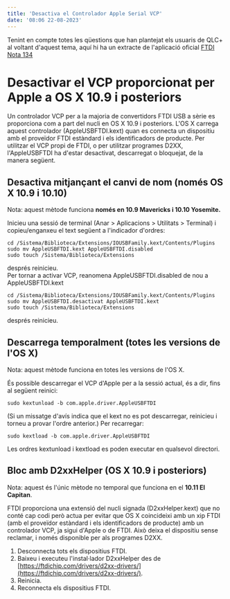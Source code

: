 ```yaml
---
title: 'Desactiva el Controlador Apple Serial VCP'
date: '08:06 22-08-2023'
---
```


Tenint en compte totes les qüestions que han plantejat els usuaris de QLC+ al voltant d'aquest tema, aquí hi ha un extracte de l'aplicació oficial [FTDI Nota 134](https://www.ftdichip.com/Support/Documents/AppNotes/AN_134_FTDI_Drivers_Installation_Guide_for_MAC_OSX.pdf)

Desactivar el VCP proporcionat per Apple a OS X 10.9 i posteriors
=======================================================

Un controlador VCP per a la majoria de convertidors FTDI USB a sèrie es proporciona com a part del nucli en OS X 10.9 i posteriors. L'OS X carrega aquest controlador (AppleUSBFTDI.kext) quan es connecta un dispositiu amb el proveïdor FTDI estàndard i els identificadors de producte. Per utilitzar el VCP propi de FTDI, o per utilitzar programes D2XX, l'AppleUSBFTDI ha d'estar desactivat, descarregat o bloquejat, de la manera següent.

Desactiva mitjançant el canvi de nom (només OS X 10.9 i 10.10)
----------------------------------------------

Nota: aquest mètode funciona **només en 10.9 Mavericks i 10.10 Yosemite.**

Inicieu una sessió de terminal (Anar > Aplicacions > Utilitats > Terminal) i copieu/enganxeu el text següent a l'indicador d'ordres:

```
cd /Sistema/Biblioteca/Extensions/IOUSBFamily.kext/Contents/Plugins
sudo mv AppleUSBFTDI.kext AppleUSBFTDI.disabled
sudo touch /Sistema/Biblioteca/Extensions
```

després reinicieu.  
Per tornar a activar VCP, reanomena AppleUSBFTDI.disabled de nou a AppleUSBFTDI.kext

```
cd /Sistema/Biblioteca/Extensions/IOUSBFamily.kext/Contents/Plugins
sudo mv AppleUSBFTDI.desactivat AppleUSBFTDI.kext
sudo touch /Sistema/Biblioteca/Extensions
```

després reinicieu.

Descarrega temporalment (totes les versions de l'OS X)
-----------------------------------------

Nota: aquest mètode funciona en totes les versions de l'OS X.

És possible descarregar el VCP d'Apple per a la sessió actual, és a dir, fins al següent reinici:

```
sudo kextunload -b com.apple.driver.AppleUSBFTDI
```

(Si un missatge d'avís indica que el kext no es pot descarregar, reinicieu i torneu a provar l'ordre anterior.) Per recarregar:

```
sudo kextload -b com.apple.driver.AppleUSBFTDI
```

Les ordres kextunload i kextload es poden executar en qualsevol directori.

Bloc amb D2xxHelper (OS X 10.9 i posteriors)
-------------------------------------------

Nota: aquest és l'únic mètode no temporal que funciona en el **10.11 El Capitan**.

FTDI proporciona una extensió del nucli signada (D2xxHelper.kext) que no conté cap codi però actua per evitar que OS X coincideixi amb un xip FTDI (amb el proveïdor estàndard i els identificadors de producte) amb un controlador VCP, ja sigui d'Apple o de FTDI. Això deixa el dispositiu sense reclamar, i només disponible per als programes D2XX.  
1. Desconnecta tots els dispositius FTDI.  
2. Baixeu i executeu l'instal·lador D2xxHelper des de [https://ftdichip.com/drivers/d2xx-drivers/](https://ftdichip.com/drivers/d2xx-drivers/).  
3. Reinicia.  
4. Reconnecta els dispositius FTDI.
